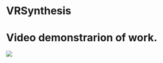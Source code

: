 # VRSynthesis 
# Video demonstrarion of work.

![](https://github.com/ostrovoyy/VRSynthesis/blob/PA1/2023-06-08%2000-05-10%20(1).gif)
